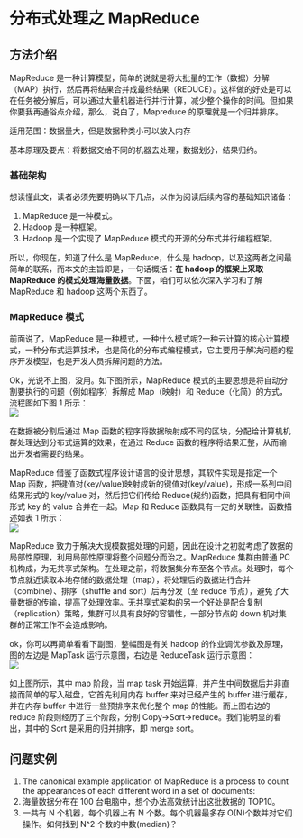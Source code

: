 # 分布式处理之 MapReduce

## 方法介绍

MapReduce 是一种计算模型，简单的说就是将大批量的工作（数据）分解（MAP）执行，然后再将结果合并成最终结果（REDUCE）。这样做的好处是可以在任务被分解后，可以通过大量机器进行并行计算，减少整个操作的时间。但如果你要我再通俗点介绍，那么，说白了，Mapreduce 的原理就是一个归并排序。

适用范围：数据量大，但是数据种类小可以放入内存

基本原理及要点：将数据交给不同的机器去处理，数据划分，结果归约。

### 基础架构

想读懂此文，读者必须先要明确以下几点，以作为阅读后续内容的基础知识储备：

1. MapReduce 是一种模式。
2. Hadoop 是一种框架。
3. Hadoop 是一个实现了 MapReduce 模式的开源的分布式并行编程框架。

所以，你现在，知道了什么是 MapReduce，什么是 hadoop，以及这两者之间最简单的联系，而本文的主旨即是，一句话概括：**在 hadoop 的框架上采取 MapReduce 的模式处理海量数据**。下面，咱们可以依次深入学习和了解 MapReduce 和 hadoop 这两个东西了。

### MapReduce 模式

前面说了，MapReduce 是一种模式，一种什么模式呢?一种云计算的核心计算模式，一种分布式运算技术，也是简化的分布式编程模式，它主要用于解决问题的程序开发模型，也是开发人员拆解问题的方法。

Ok，光说不上图，没用。如下图所示，MapReduce 模式的主要思想是将自动分割要执行的问题（例如程序）拆解成 Map（映射）和 Reduce（化简）的方式，流程图如下图 1 所示：  
![](https://ngte-superbed.oss-cn-beijing.aliyuncs.com/book/The-Art-Of-Programming/images/8/8.2/8.2.1.gif)

在数据被分割后通过 Map 函数的程序将数据映射成不同的区块，分配给计算机机群处理达到分布式运算的效果，在通过 Reduce 函数的程序将结果汇整，从而输出开发者需要的结果。

MapReduce 借鉴了函数式程序设计语言的设计思想，其软件实现是指定一个 Map 函数，把键值对(key/value)映射成新的键值对(key/value)，形成一系列中间结果形式的 key/value 对，然后把它们传给 Reduce(规约)函数，把具有相同中间形式 key 的 value 合并在一起。Map 和 Reduce 函数具有一定的关联性。函数描述如表 1 所示：  
![](https://ngte-superbed.oss-cn-beijing.aliyuncs.com/book/The-Art-Of-Programming/images/8/8.2/8.2.2.gif)

MapReduce 致力于解决大规模数据处理的问题，因此在设计之初就考虑了数据的局部性原理，利用局部性原理将整个问题分而治之。MapReduce 集群由普通 PC 机构成，为无共享式架构。在处理之前，将数据集分布至各个节点。处理时，每个节点就近读取本地存储的数据处理（map），将处理后的数据进行合并（combine）、排序（shuffle and sort）后再分发（至 reduce 节点），避免了大量数据的传输，提高了处理效率。无共享式架构的另一个好处是配合复制（replication）策略，集群可以具有良好的容错性，一部分节点的 down 机对集群的正常工作不会造成影响。

ok，你可以再简单看看下副图，整幅图是有关 hadoop 的作业调优参数及原理，图的左边是 MapTask 运行示意图，右边是 ReduceTask 运行示意图：  
![](https://ngte-superbed.oss-cn-beijing.aliyuncs.com/book/The-Art-Of-Programming/images/8/8.2/8.2.3.gif)

如上图所示，其中 map 阶段，当 map task 开始运算，并产生中间数据后并非直接而简单的写入磁盘，它首先利用内存 buffer 来对已经产生的 buffer 进行缓存，并在内存 buffer 中进行一些预排序来优化整个 map 的性能。而上图右边的 reduce 阶段则经历了三个阶段，分别 Copy->Sort->reduce。我们能明显的看出，其中的 Sort 是采用的归并排序，即 merge sort。

## 问题实例

1. The canonical example application of MapReduce is a process to count the appearances of each different word in a set of documents:
2. 海量数据分布在 100 台电脑中，想个办法高效统计出这批数据的 TOP10。
3. 一共有 N 个机器，每个机器上有 N 个数。每个机器最多存 O(N)个数并对它们操作。如何找到 N^2 个数的中数(median)？
